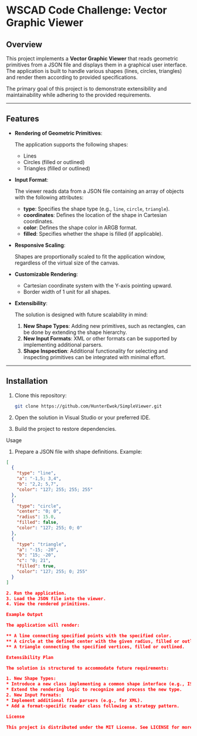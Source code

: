 # WSCAD Code Challenge: Vector Graphic Viewer

## Overview

This project implements a **Vector Graphic Viewer** that reads geometric primitives from a JSON file and displays them in a graphical user interface. The application is built to handle various shapes (lines, circles, triangles) and render them according to provided specifications.

The primary goal of this project is to demonstrate extensibility and maintainability while adhering to the provided requirements.

---

## Features

- **Rendering of Geometric Primitives**:  

  The application supports the following shapes:
  - Lines
  - Circles (filled or outlined)
  - Triangles (filled or outlined)

- **Input Format**:  

  The viewer reads data from a JSON file containing an array of objects with the following attributes:
  - **type**: Specifies the shape type (e.g., `line`, `circle`, `triangle`).
  - **coordinates**: Defines the location of the shape in Cartesian coordinates.
  - **color**: Defines the shape color in ARGB format.
  - **filled**: Specifies whether the shape is filled (if applicable).

- **Responsive Scaling**:  

  Shapes are proportionally scaled to fit the application window, regardless of the virtual size of the canvas.

- **Customizable Rendering**:  

  - Cartesian coordinate system with the Y-axis pointing upward.
  - Border width of 1 unit for all shapes.

- **Extensibility**:  

  The solution is designed with future scalability in mind:

  1. **New Shape Types**: Adding new primitives, such as rectangles, can be done by extending the shape hierarchy.
  2. **New Input Formats**: XML or other formats can be supported by implementing additional parsers.
  3. **Shape Inspection**: Additional functionality for selecting and inspecting primitives can be integrated with minimal effort.

---

## Installation

1. Clone this repository:

   ```bash 
   git clone https://github.com/HunterEwok/SimpleViewer.git

2. Open the solution in Visual Studio or your preferred IDE.

3. Build the project to restore dependencies.

Usage

1. Prepare a JSON file with shape definitions. Example:

```json
[
  {
    "type": "line",
    "a": "-1,5; 3,4",
    "b": "2,2; 5,7",
    "color": "127; 255; 255; 255"
  },
  {
    "type": "circle",
    "center": "0; 0",
    "radius": 15.0,
    "filled": false,
    "color": "127; 255; 0; 0"
  },
  {
    "type": "triangle",
    "a": "-15; -20",
    "b": "15; -20",
    "c": "0; 21",
    "filled": true,
    "color": "127; 255; 0; 255"
  }
]

2. Run the application.
3. Load the JSON file into the viewer.
4. View the rendered primitives.

Example Output

The application will render:

** A line connecting specified points with the specified color.
** A circle at the defined center with the given radius, filled or outlined.
** A triangle connecting the specified vertices, filled or outlined.

Extensibility Plan

The solution is structured to accommodate future requirements:

1. New Shape Types:
* Introduce a new class implementing a common shape interface (e.g., IShape).
* Extend the rendering logic to recognize and process the new type.
2. New Input Formats:
* Implement additional file parsers (e.g., for XML).
* Add a format-specific reader class following a strategy pattern.

License

This project is distributed under the MIT License. See LICENSE for more details.
